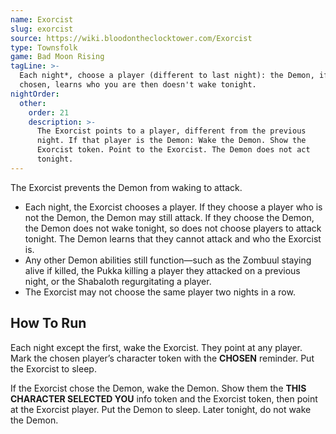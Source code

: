 ```yaml
---
name: Exorcist
slug: exorcist
source: https://wiki.bloodontheclocktower.com/Exorcist
type: Townsfolk
game: Bad Moon Rising
tagLine: >-
  Each night*, choose a player (different to last night): the Demon, if
  chosen, learns who you are then doesn't wake tonight.
nightOrder:
  other:
    order: 21
    description: >-
      The Exorcist points to a player, different from the previous
      night. If that player is the Demon: Wake the Demon. Show the
      Exorcist token. Point to the Exorcist. The Demon does not act
      tonight.
---
```


The Exorcist prevents the Demon from waking to attack.

- Each night, the Exorcist chooses a player. If they choose a player who
  is not the Demon, the Demon may still attack. If they choose the
  Demon, the Demon does not wake tonight, so does not choose players to
  attack tonight. The Demon learns that they cannot attack and who the
  Exorcist is.
- Any other Demon abilities still function—such as the Zombuul staying
  alive if killed, the Pukka killing a player they attacked on a
  previous night, or the Shabaloth regurgitating a player.
- The Exorcist may not choose the same player two nights in a row.

## How To Run

Each night except the first, wake the Exorcist. They point at any
player. Mark the chosen player’s character token with the **CHOSEN**
reminder. Put the Exorcist to sleep.

If the Exorcist chose the Demon, wake the Demon. Show them the **THIS
CHARACTER SELECTED YOU** info token and the Exorcist token, then point
at the Exorcist player. Put the Demon to sleep. Later tonight, do not
wake the Demon.
